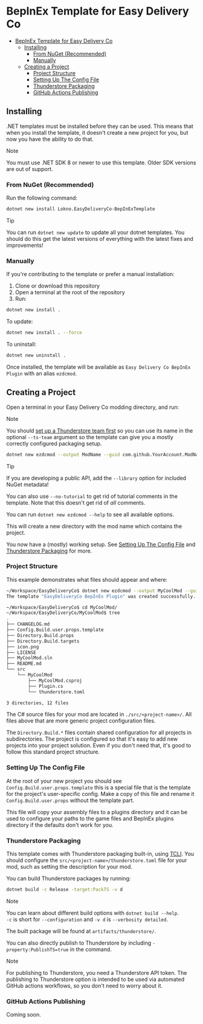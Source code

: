 # BepInEx Template for Easy Delivery Co

- [BepInEx Template for Easy Delivery Co](#bepinex-template-for-gamename)
  - [Installing](#installing)
    - [From NuGet (Recommended)](#from-nuget-recommended)
    - [Manually](#manually)
  - [Creating a Project](#creating-a-project)
    - [Project Structure](#project-structure)
    - [Setting Up The Config File](#setting-up-the-config-file)
    - [Thunderstore Packaging](#thunderstore-packaging)
    - [GitHub Actions Publishing](#github-actions-publishing)

## Installing

.NET templates must be installed before they can be used. This means that when you install the template, it doesn't create a new project for you, but now you have the ability to do that.

> [!NOTE]  
> You must use .NET SDK 8 or newer to use this template. Older SDK versions are out of support.

### From NuGet (Recommended)

Run the following command:

```bash
dotnet new install Lokno.EasyDeliveryCo-BepInExTemplate
```

> [!TIP]  
> You can run `dotnet new update` to update all your dotnet templates. You should do this get the latest versions of everything with the latest fixes and improvements!

### Manually

If you're contributing to the template or prefer a manual installation:

1. Clone or download this repository
2. Open a terminal at the root of the repository
3. Run:

```bash
dotnet new install .
```

To update:

```bash
dotnet new install . --force
```

To uninstall:

```bash
dotnet new uninstall .
```

Once installed, the template will be available as `Easy Delivery Co BepInEx Plugin` with an alias `ezdcmod`.

## Creating a Project

Open a terminal in your Easy Delivery Co modding directory, and run:

> [!NOTE]  
> You should [set up a Thunderstore team first](<https://thunderstore.io/settings/teams/create/>) so you can use its name in the optional `--ts-team` argument so the template can give you a mostly correctly configured packaging setup.

```sh
dotnet new ezdcmod --output ModName --guid com.github.YourAccount.ModName --ts-team YourThunderstoreTeam
```

> [!TIP]  
> If you are developing a public API, add the `--library` option for included NuGet metadata!
>
> You can also use `--no-tutorial` to get rid of tutorial comments in the template. Note that this doesn't get rid of _all_ comments.
>
> You can run `dotnet new ezdcmod --help` to see all available options.

This will create a new directory with the mod name which contains the project.

You now have a (mostly) working setup. See [Setting Up The Config File](#setting-up-the-config-file) and [Thunderstore Packaging](#thunderstore-packaging) for more.

### Project Structure

This example demonstrates what files should appear and where:

```sh
~/Workspace/EasyDeliveryCo$ dotnet new ezdcmod --output MyCoolMod --guid com.github.Lokno.MyCoolMod --ts-team Lokno
The template "EasyDeliveryCo BepInEx Plugin" was created successfully.

~/Workspace/EasyDeliveryCo$ cd MyCoolMod/
~/Workspace/EasyDeliveryCo/MyCoolMod$ tree
.
├── CHANGELOG.md
├── Config.Build.user.props.template
├── Directory.Build.props
├── Directory.Build.targets
├── icon.png
├── LICENSE
├── MyCoolMod.sln
├── README.md
└── src
    └── MyCoolMod
        ├── MyCoolMod.csproj
        ├── Plugin.cs
        └── thunderstore.toml

3 directories, 12 files
```

The C# source files for your mod are located in `./src/<project-name>/`. All files above that are more generic project configuration files.

The `Directory.Build.*` files contain shared configuration for all projects in subdirectories. The project is configured so that it's easy to add new projects into your project solution. Even if you don't need that, it's good to follow this standard project structure.

### Setting Up The Config File

At the root of your new project you should see `Config.Build.user.props.template` this is a special file that is the template for the project's user-specific config. Make a copy of this file and rename it `Config.Build.user.props` without the template part.

This file will copy your assembly files to a plugins directory and it can be used to configure your paths to the game files and BepInEx plugins directory if the defaults don't work for you.

### Thunderstore Packaging

This template comes with Thunderstore packaging built-in, using [TCLI](<https://github.com/thunderstore-io/thunderstore-cli>). You should configure the `src/<project-name>/thunderstore.toml` file for your mod, such as setting the description for your mod.

You can build Thunderstore packages by running:

```sh
dotnet build -c Release -target:PackTS -v d
```

> [!NOTE]  
> You can learn about different build options with `dotnet build --help`.  
> `-c` is short for `--configuration` and `-v d` is `--verbosity detailed`.

The built package will be found at `artifacts/thunderstore/`.

You can also directly publish to Thunderstore by including `-property:PublishTS=true` in the command.

> [!NOTE]
> For publishing to Thunderstore, you need a Thunderstore API token. The publishing to Thunderstore option is intended to be used via automated GitHub actions workflows, so you don't need to worry about it.

### GitHub Actions Publishing

Coming soon.
